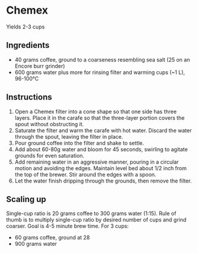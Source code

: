 # Chemex

Yields 2-3 cups

## Ingredients

- 40 grams coffee, ground to a coarseness resembling sea salt (25 on an Encore burr grinder)
- 600 grams water plus more for rinsing filter and warming cups (~1 L), 96-100°C

## Instructions

1. Open a Chemex filter into a cone shape so that one side has three layers. Place it in the carafe so that the three-layer portion covers the spout without obstructing it.
2. Saturate the filter and warm the carafe with hot water. Discard the water through the spout, leaving the filter in place.
3. Pour ground coffee into the filter and shake to settle.
4. Add about 60-80g water and bloom for 45 seconds, swirling to agitate grounds for even saturation.
5. Add remaining water in an aggressive manner, pouring in a circular motion and avoiding the edges. Maintain level bed about 1/2 inch from the top of the brewer. Stir around the edges with a spoon.
6. Let the water finish dripping through the grounds, then remove the filter.

## Scaling up

Single-cup ratio is 20 grams coffee to 300 grams water (1:15). Rule of thumb is to multiply single-cup ratio by desired number of cups and grind coarser. Goal is 4-5 minute brew time. For 3 cups:

- 60 grams coffee, ground at 28
- 900 grams water
